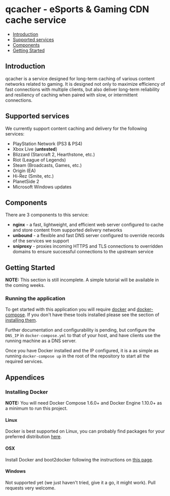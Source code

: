 # qcacher - eSports & Gaming CDN cache service


* [Introduction](#introduction)
* [Supported services](#supported-services)
* [Components](#components)
* [Getting Started](#getting-started)


## Introduction

qcacher is a service designed for long-term caching of various content
networks related to gaming. It is designed not only to maximize efficiency of
fast connections with multiple clients, but also deliver long-term reliability
and resiliency of caching when paired with slow, or intermittent connections.


## Supported services

We currently support content caching and delivery for the following services:

* PlayStation Network (PS3 & PS4)
* Xbox Live (**untested**)
* Blizzard (Starcraft 2, Hearthstone, etc.)
* Riot (League of Legends)
* Steam (Broadcasts, Games, etc.)
* Origin (EA)
* Hi-Rez (Smite, etc.)
* PlanetSide 2
* Microsoft Windows updates


## Components

There are 3 components to this service:

* **nginx** - a fast, lightweight, and efficient web server configured to
  cache and store content from supported delivery networks
* **unbound** - a flexible and fast DNS server configured to override records
  of the services we support
* **sniproxy** - proxies incoming HTTPS and TLS connections to overridden
  domains to ensure successful connections to the upstream service


## Getting Started

**NOTE:** This section is still incomplete. A simple tutorial will be available in the coming weeks.

### Running the application

To get started with this application you will require [docker][docker] and
[docker-compose][docker-compose]. If you don't have these tools installed
please see the section of [installing them](#installing-docker).

Further documentation and configurability is pending, but configure the
`DNS_IP` in `docker-compose.yml` to that of your host, and have clients use
the running machine as a DNS server.

Once you have Docker installed and the IP configured, it is a as simple as
running `docker-compose up` in the root of the repository to start all the
required services.


## Appendices

### Installing Docker

**NOTE:** You will need Docker Compose 1.6.0+ and Docker Engine 1.10.0+ as a minimum to run this project.

#### Linux

Docker is best supported on Linux, you can probably find packages for your
preferred distribution [here][docker_install].

#### OSX

Install Docker and boot2docker following the instructions on
[this page][docker_osx_install].

#### Windows

Not supported yet (we just haven't tried, give it a go, it might work). Pull
requests very welcome.

[docker]: https://docker.io  "Docker"
[docker_install]: https://docs.docker.com/installation/  "Docker Installation"
[docker-compose]: https://docs.docker.com/compose/
[docker_osx_install]: https://docs.docker.com/installation/mac/  "Docker"
